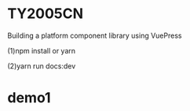 # TY2005CN
Building a platform component library using VuePress

(1)npm install or yarn

(2)yarn run docs:dev 

# demo1
